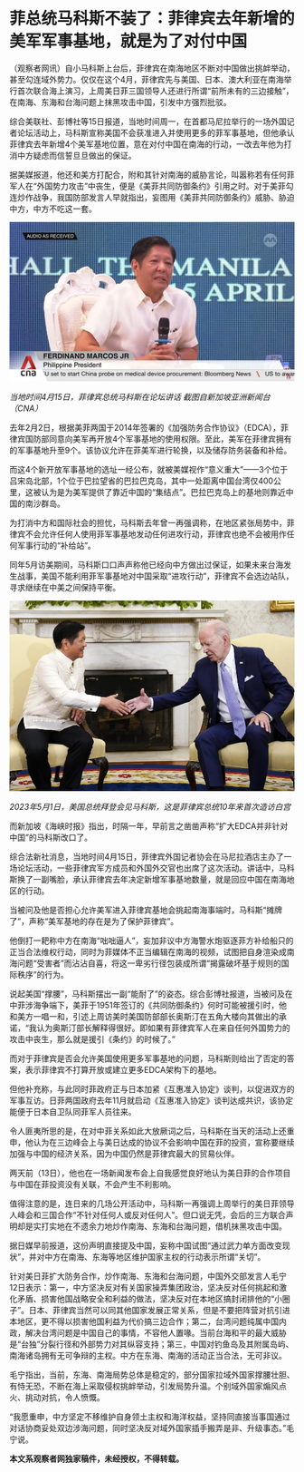 # 菲总统马科斯不装了：菲律宾去年新增的美军军事基地，就是为了对付中国

（观察者网讯）自小马科斯上台后，菲律宾在南海地区不断对中国做出挑衅举动，甚至勾连域外势力。仅仅在这个4月，菲律宾先与美国、日本、澳大利亚在南海举行首次联合海上演习，上周美日菲三国领导人还进行所谓“前所未有的三边接触”，在南海、东海和台海问题上抹黑攻击中国，引发中方强烈批驳。

综合美联社、彭博社等15日报道，当地时间周一，在首都马尼拉举行的一场外国记者论坛活动上，马科斯宣称美国不会获准进入并使用更多的菲军事基地，但他承认菲律宾去年新增4个美军基地位置，意在对付中国在南海的行动，一改去年他为打消中方疑虑而信誓旦旦做出的保证。

据美媒报道，他还和美方打配合，附和其针对南海的威胁言论，叫嚣称若有任何菲军人在“外国势力攻击”中丧生，便是《美菲共同防御条约》引用之时。对于美菲勾连炒作战争，我国防部发言人早就指出，妄图用《美菲共同防御条约》威胁、胁迫中方，中方不吃这一套。

![6d8ed3183a7182401b012a8542f35688.jpg](https://raw.githubusercontent.com/qqhsx/qqnews_image/main/2024/04/16/菲总统马科斯不装了：菲律宾去年新增的美军军事基地，就是为了对付中国/6d8ed3183a7182401b012a8542f35688.jpg)

 _当地时间4月15日，菲律宾总统马科斯在论坛讲话 截图自新加坡亚洲新闻台（CNA）_

去年2月2日，根据美菲两国于2014年签署的《加强防务合作协议》（EDCA），菲律宾国防部同意向美军再开放4个军事基地的使用权限。至此，美军在菲律宾拥有的军事基地升至9个。该协议允许在菲美军进行轮换，以及储存防务装备和补给。

而这4个新开放军事基地的选址一经公布，就被美媒视作“意义重大”——3个位于吕宋岛北部，1个位于巴拉望省的巴拉巴克岛，其中一处距离中国台湾仅400公里，这被认为是为美军提供了靠近中国的“集结点”。巴拉巴克岛上的基地则靠近中国的南沙群岛。

为打消中方和国际社会的担忧，马科斯去年曾一再强调称，在地区紧张局势中，菲律宾不会允许任何人使用菲军事基地发动任何进攻行动，菲律宾也绝不会被用作任何军事行动的“补给站”。

同年5月访美期间，马科斯口口声声称他已经向中方做出过保证，如果未来台海发生战事，美国不能利用菲军事基地对中国采取“进攻行动”，菲律宾不会选边站队，寻求继续在中美之间保持平衡。

![37ed43c9e6db785a0f7b9faec74c1625.jpg](https://raw.githubusercontent.com/qqhsx/qqnews_image/main/2024/04/16/菲总统马科斯不装了：菲律宾去年新增的美军军事基地，就是为了对付中国/37ed43c9e6db785a0f7b9faec74c1625.jpg)

_2023年5月1日，美国总统拜登会见马科斯，这是菲律宾总统10年来首次造访白宫_

而新加坡《海峡时报》指出，时隔一年，早前言之凿凿声称“扩大EDCA并非针对中国”的马科斯改口了。

综合法新社消息，当地时间4月15日，菲律宾外国记者协会在马尼拉酒店主办了一场论坛活动，一些菲律宾军方成员和外国外交官也出席了这次活动。讲话中，马科斯换了一副嘴脸，承认菲律宾去年决定新增军事基地数量，就是回应中国在南海地区的行动。

当被问及他是否担心允许美军进入菲律宾基地会挑起南海事端时，马科斯“摊牌了”，声称“美军基地的存在是为了保护菲律宾”。

他倒打一耙称中方在南海“咄咄逼人”，妄加非议中方海警水炮驱逐菲方补给船只的正当合法维权行动，同时为菲媒体不正当编辑在南海的视频，试图把自身渲染成南海问题“受害者”而沾沾自喜，将这一卑劣行径包装成所谓“揭露破坏基于规则的国际秩序”的行为。

说起美国“撑腰”，马科斯摆出一副“能耐了”的姿态。综合彭博社报道，当被问及在中菲涉海争端下，美菲于1951年签订的《共同防御条约》何时可能被援引时，他和美方一唱一和，引述上周访美时美国防部部长奥斯汀在五角大楼向其做出的承诺，“我认为奥斯汀部长解释得很好。即如果有菲律宾军人在来自任何外国势力的攻击中丧生，那么就是援引《条约》的时候了。”

而对于菲律宾是否会允许美国使用更多军事基地的问题，马科斯则给出了否定的答案，表示菲律宾不打算开放或建立更多EDCA架构下的基地。

但他补充称，与此同时菲政府正与日本加紧《互惠准入协定》谈判，以促进双方的军事互访。日菲两国政府去年11月就启动《互惠准入协定》谈判达成共识，该协定能便于日本自卫队同菲军人员往来。

令人匪夷所思的是，在对中菲关系如此大放厥词之后，马科斯在当天的活动上还重申，他认为在三边峰会上与美日达成的协议不会影响中国在菲的投资，宣称要继续加强与中国的经济关系，因为中国仍然是菲律宾最大的贸易伙伴。

两天前（13日），他也在一场新闻发布会上自我感觉良好地认为美日菲的合作项目与中国在菲投资没有关联，不会产生不利影响。

值得注意的是，连日来的几场公开活动中，马科斯一再强调上周举行的美日菲领导人峰会和三国合作“不针对任何人或反对任何人”。但口说无凭，会后的三方联合声明却是实打实地在不遗余力地炒作南海、东海和台海问题，借机抹黑攻击中国。

据日媒早前报道，这份声明直接提及中国，妄称中国试图“通过武力单方面改变现状”，并对中方在南海、东海等地区维护国家主权的行动表示所谓“关切”。

针对美日菲扩大防务合作，炒作南海、东海和台海问题，中国外交部发言人毛宁12日表示：第一，中方坚决反对有关国家操弄集团政治，坚决反对任何挑起和激化矛盾、损害他国战略安全和利益的做法，坚决反对在本地区搞封闭排他的“小圈子”。日本、菲律宾当然可以同其他国家发展正常关系，但是不要把阵营对抗引进本地区，更不得以损害他国利益为代价搞三边合作；第二，台湾问题纯属中国内政，解决台湾问题是中国自己的事情，不容他人置喙。当前台海和平的最大威胁是“台独”分裂行径和外部势力对其纵容支持；第三，中国对钓鱼岛及其附属岛屿、南海诸岛拥有无可争辩的主权。中方在东海、南海的活动正当合法，无可非议。

毛宁指出，当前，东海、南海局势总体是稳定的，部分国家拉域外国家撑腰壮胆、有恃无恐，不断在海上采取侵权挑衅举动，引发局势升温。个别域外国家煽风点火、挑动对抗，令人愤慨。

“我愿重申，中方坚定不移维护自身领土主权和海洋权益，坚持同直接当事国通过对话协商妥处双边涉海问题，同时坚决反对域外国家插手搬弄是非、升级事态。”毛宁说。

**本文系观察者网独家稿件，未经授权，不得转载。**

